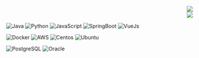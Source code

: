 <!--
**do5do/do5do** is a ✨ _special_ ✨ repository because its `README.md` (this file) appears on your GitHub profile.

Here are some ideas to get you started:

- 🔭 I’m currently working on ...
- 🌱 I’m currently learning ...
- 👯 I’m looking to collaborate on ...
- 🤔 I’m looking for help with ...
- 💬 Ask me about ...
- 📫 How to reach me: ...
- 😄 Pronouns: ...
- ⚡ Fun fact: ...
-->

<!--
[![Solved.ac Profile](http://mazassumnida.wtf/api/v2/generate_badge?boj=do1510)](https://solved.ac/do1510/)   
[![do5do's GitHub stats](https://github-readme-stats.vercel.app/api?username=do5do&theme=dark)]() 
-->
<div align="right">
   <img src="http://mazassumnida.wtf/api/v2/generate_badge?boj=do1510">
   <br>
   <img src="https://github-readme-stats.vercel.app/api?username=do5do&theme=dark">
</div>

<div align="left">
   <p>
      <img alt="Java" src="https://img.shields.io/badge/Java-ED8B00?style=flat-square&logo=java&logoColor=white"/>
      <img alt="Python" src="https://img.shields.io/badge/Python-3766AB?style=flat-square&logo=Python&logoColor=white"/>
      <img alt="JavaScript" src="https://img.shields.io/badge/JavaScript-323330?style=flat-square&logo=javascript&logoColor=F7DF1E"/>
      <img alt="SpringBoot" src="https://img.shields.io/badge/Spring_Boot-F2F4F9?style=flat-square&logo=spring-boot">
      <img alt="VueJs" src="https://img.shields.io/badge/Vue.js-35495E?style=flat-square&logo=vue.js&logoColor=4FC08D"/>
   </p>
   <p>
      <img alt="Docker" src="https://img.shields.io/badge/Docker-46a2f1?style=flat-square&logo=docker&logoColor=white"/>
      <img alt="AWS" src="https://img.shields.io/badge/AWS-232F3E?style=flat-square&logo=AmazonAWS&logoColor=white"/>
      <img alt="Centos" src="https://img.shields.io/badge/Cent%20OS-262577?style=flat-square&logo=CentOS&logoColor=white"/>
      <img alt="Ubuntu" src="https://img.shields.io/badge/Ubuntu-E95420?style=flat-square&logo=ubuntu&logoColor=white"/>
   </p>
   <p>
      <img alt="PostgreSQL" src="https://img.shields.io/badge/PostgreSQL-316192?style=flat-square&logo=postgresql&logoColor=white"/>
      <img alt="Oracle" src="https://img.shields.io/badge/oracle-F80000?style=flat-square&logo=oracle&logoColor=white"/>
   </p>
</div>
